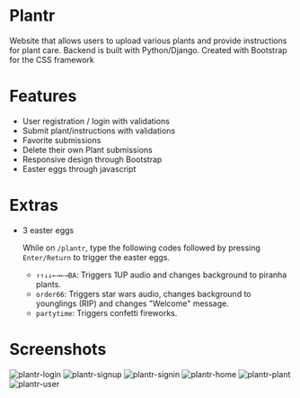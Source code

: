 # Plantr
Website that allows users to upload various plants and provide instructions for plant care. Backend is built with Python/Django. Created with Bootstrap for the CSS framework

# Features
- User registration / login with validations
- Submit plant/instructions with validations
- Favorite submissions
- Delete their own Plant submissions
- Responsive design through Bootstrap
- Easter eggs through javascript

# Extras
- 3 easter eggs

  While on `/plantr`, type the following codes followed by pressing `Enter/Return` to trigger the easter eggs.
  - `↑↑↓↓←→←→BA`: Triggers 1UP audio and changes background to piranha plants.
  - `order66`: Triggers star wars audio, changes background to younglings (RIP) and changes "Welcome" message.
  - `partytime`: Triggers confetti fireworks.

# Screenshots
![plantr-login](https://user-images.githubusercontent.com/65821328/122330473-1bdaf100-cee8-11eb-989d-0a8c05ab74c6.png)
![plantr-signup](https://user-images.githubusercontent.com/65821328/122330483-1f6e7800-cee8-11eb-8d85-f63d741a76a4.png)
![plantr-signin](https://user-images.githubusercontent.com/65821328/122330486-21383b80-cee8-11eb-8cb2-78c43efbf5a5.png)
![plantr-home](https://user-images.githubusercontent.com/65821328/122330511-2ac1a380-cee8-11eb-8012-415a852fe6c4.png)
![plantr-plant](https://user-images.githubusercontent.com/65821328/122330516-2eedc100-cee8-11eb-897f-07624c23d863.png)
![plantr-user](https://user-images.githubusercontent.com/65821328/122330522-30b78480-cee8-11eb-9177-f9888abc33ca.png)
